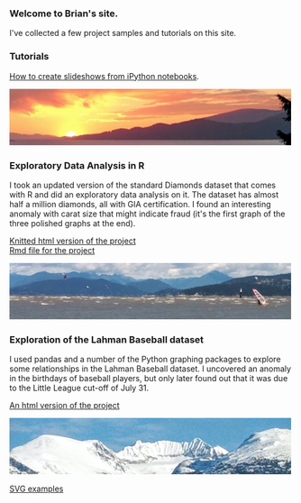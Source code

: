 ### Welcome to Brian's site.
I've collected a few project samples and tutorials on this site.

### Tutorials
[How to create slideshows from iPython notebooks](slideshow-creation.slides.html).

![sunset](500by100pics/sunset2.png)

### Exploratory Data Analysis in R
I took an updated version of the standard Diamonds dataset that comes with R and did an exploratory data analysis on it. The dataset has almost half a million diamonds, all with GIA certification. I found an interesting anomaly with carat size that might indicate fraud (it's the first graph of the three polished graphs at the end).

[Knitted html version of the project](diamonds.html)  
[Rmd file for the project](diamonds.Rmd)

![windsurfer](500by100pics/windsurfer.png)

### Exploration of the Lahman Baseball dataset
I used pandas and a number of the Python graphing packages to explore some relationships in the Lahman Baseball dataset. I uncovered an anomaly in the birthdays of baseball players, but only later found out that it was due to the Little League cut-off of July 31.

[An html version of the project](baseball.html)  

![mountains](500by100pics/mountains1.png)

[SVG examples](svg.html)
